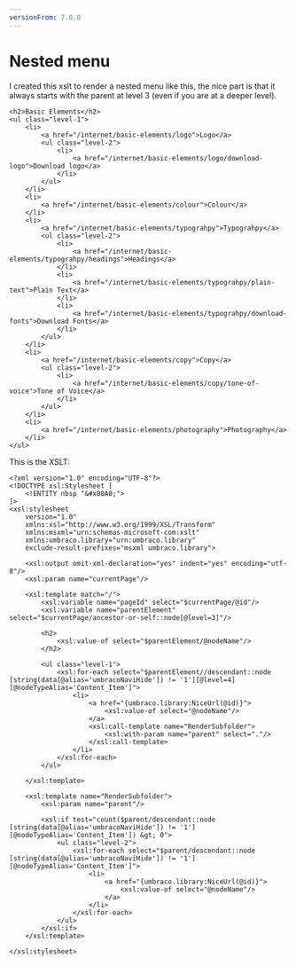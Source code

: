 ```yaml
---
versionFrom: 7.0.0
---
```


# Nested menu
I created this xslt to render a nested menu like this, the nice part is that it always starts with the parent at level 3 (even if you are at a deeper level).

	<h2>Basic Elements</h2>
	<ul class="level-1">
		<li>
			<a href="/internet/basic-elements/logo">Logo</a>
			<ul class="level-2">
				<li>
					<a href="/internet/basic-elements/logo/download-logo">Download logo</a>
				</li>
			</ul>
		</li>
		<li>
			<a href="/internet/basic-elements/colour">Colour</a>
		</li>
		<li>
			<a href="/internet/basic-elements/typograhpy">Typograhpy</a>
			<ul class="level-2">
				<li>
					<a href="/internet/basic-elements/typograhpy/headings">Headings</a>
				</li>
				<li>
					<a href="/internet/basic-elements/typograhpy/plain-text">Plain Text</a>
				</li>
				<li>
					<a href="/internet/basic-elements/typograhpy/download-fonts">Download Fonts</a>
				</li>
			</ul>
		</li>
		<li>
			<a href="/internet/basic-elements/copy">Copy</a>
			<ul class="level-2">
				<li>
					<a href="/internet/basic-elements/copy/tone-of-voice">Tone of Voice</a>
				</li>
			</ul>
		</li>
		<li>
			<a href="/internet/basic-elements/photography">Photography</a>
		</li>
	</ul>

This is the XSLT:

	<?xml version="1.0" encoding="UTF-8"?>
	<!DOCTYPE xsl:Stylesheet [
		<!ENTITY nbsp "&#x00A0;">
	]>
	<xsl:stylesheet
		version="1.0"	
		xmlns:xsl="http://www.w3.org/1999/XSL/Transform"
		xmlns:msxml="urn:schemas-microsoft-com:xslt"
		xmlns:umbraco.library="urn:umbraco.library"
		exclude-result-prefixes="msxml umbraco.library">
		
		<xsl:output omit-xml-declaration="yes" indent="yes" encoding="utf-8"/>
		<xsl:param name="currentPage"/>
		
		<xsl:template match="/">
			<xsl:variable name="pageId" select="$currentPage/@id"/>
			<xsl:variable name="parentElement" select="$currentPage/ancestor-or-self::node[@level=3]"/>
			
			<h2>
				<xsl:value-of select="$parentElement/@nodeName"/>
			</h2>
			
			<ul class="level-1">
				<xsl:for-each select="$parentElement//descendant::node [string(data[@alias='umbracoNaviHide']) != '1'][@level=4][@nodeTypeAlias='Content_Item']">
					<li>
						<a href="{umbraco.library:NiceUrl(@id)}">
							<xsl:value-of select="@nodeName"/>
						</a>
						<xsl:call-template name="RenderSubfolder">
							<xsl:with-param name="parent" select="."/>
						</xsl:call-template>
					</li>
				</xsl:for-each>
			</ul>
			
		</xsl:template>
		
		<xsl:template name="RenderSubfolder">
			<xsl:param name="parent"/>
			
			<xsl:if test="count($parent/descendant::node [string(data[@alias='umbracoNaviHide']) != '1'][@nodeTypeAlias='Content_Item']) &gt; 0">
				<ul class="level-2">
					<xsl:for-each select="$parent/descendant::node [string(data[@alias='umbracoNaviHide']) != '1'][@nodeTypeAlias='Content_Item']">
						<li>
							<a href="{umbraco.library:NiceUrl(@id)}">
								<xsl:value-of select="@nodeName"/>
							</a>
						</li>
					</xsl:for-each>
				</ul>
			</xsl:if>
		</xsl:template>
		
	</xsl:stylesheet>